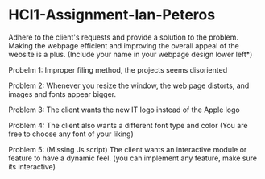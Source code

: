 # HCI1-Assignment-Ian-Peteros

Adhere to the client's requests and provide a solution to the problem. Making the webpage efficient and improving the overall appeal of the website is a plus. (Include your name in your webpage design lower left*)


Probelm 1: Improper filing method, the projects seems disoriented

Problem 2: Whenever you resize the window, the web page distorts, and images and fonts appear bigger.

Problem 3: The client wants the new IT logo instead of the Apple logo

Problem 4: The client also wants a different font type and color (You are free to choose any font of your liking)

Problem 5: (Missing Js script) The client wants an interactive module or feature to have a dynamic feel. (you can implement any feature, make sure its interactive) 
